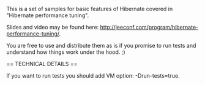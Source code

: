 This is a set of samples for basic features of Hibernate covered in "Hibernate performance tuning".

Slides and video may be found here: http://jeeconf.com/program/hibernate-performance-tuning/.

You are free to use and distribute them as is if you promise to run tests and understand how things work under the hood. ;)

== TECHNICAL DETAILS ==

If you want to run tests you should add VM option: -Drun-tests=true.
